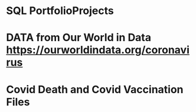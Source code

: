 # SQL PortfolioProjects
# DATA from Our World in Data https://ourworldindata.org/coronavirus
# Covid Death and Covid Vaccination Files 
